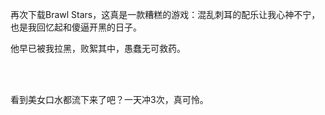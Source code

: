 再次下载Brawl Stars，这真是一款糟糕的游戏：混乱刺耳的配乐让我心神不宁，也是我回忆起和傻逼开黑的日子。

他早已被我拉黑，败絮其中，愚蠢无可救药。



<br>

<br>

看到美女口水都流下来了吧？一天冲3次，真可怜。